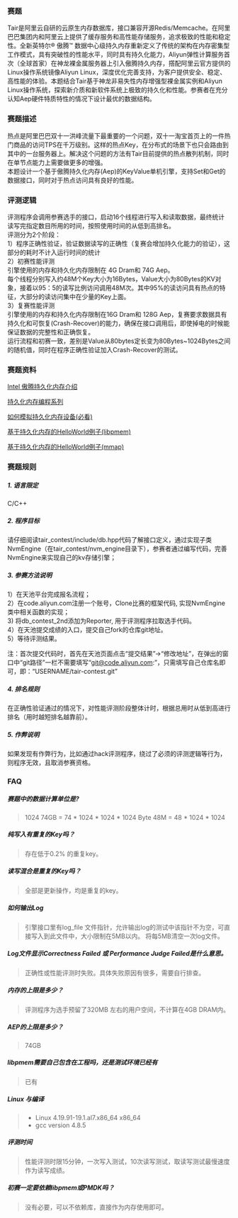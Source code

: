 ### 赛题
Tair是阿里云自研的云原生内存数据库，接口兼容开源Redis/Memcache。在阿里巴巴集团内和阿里云上提供了缓存服务和高性能存储服务，追求极致的性能和稳定性。全新英特尔® 傲腾™ 数据中心级持久内存重新定义了传统的架构在内存密集型工作模式，具有突破性的性能水平，同时具有持久化能力，Aliyun弹性计算服务首次（全球首家）在神龙裸金属服务器上引入傲腾持久内存，撘配阿里云官方提供的Linux操作系统镜像Aliyun Linux，深度优化完善支持，为客户提供安全、稳定、高性能的体验。本题结合Tair基于神龙非易失性内存增强型裸金属实例和Aliyun Linux操作系统，探索新介质和新软件系统上极致的持久化和性能。参赛者在充分认知Aep硬件特质特性的情况下设计最优的数据结构。
### 赛题描述
热点是阿里巴巴双十一洪峰流量下最重要的一个问题，双十一淘宝首页上的一件热门商品的访问TPS在千万级别。这样的热点Key，在分布式的场景下也只会路由到其中的一台服务器上。解决这个问题的方法有Tair目前提供的热点散列机制，同时在单节点能力上需要做更多的增强。  
本题设计一个基于傲腾持久化内存(Aep)的KeyValue单机引擎，支持Set和Get的数据接口，同时对于热点访问具有良好的性能。  
### 评测逻辑
评测程序会调用参赛选手的接口，启动16个线程进行写入和读取数据，最终统计读写完指定数目所用的时间，按照使用时间的从低到高排名。  
评测分为2个阶段：  
1）程序正确性验证，验证数据读写的正确性（复赛会增加持久化能力的验证），这部分的耗时不计入运行时间的统计  
2）初赛性能评测  
引擎使用的内存和持久化内存限制在 4G Dram和 74G Aep。  
每个线程分别写入约48M个Key大小为16Bytes，Value大小为80Bytes的KV对象，接着以95：5的读写比例访问调用48M次。其中95%的读访问具有热点的特征，大部分的读访问集中在少量的Key上面。  
3）复赛性能评测  
引擎使用的内存和持久化内存限制在16G Dram和 128G Aep，复赛要求数据具有持久化和可恢复(Crash-Recover)的能力，确保在接口调用后，即使掉电的时候能保证数据的完整性和正确恢复。  
运行流程和初赛一致，差别是Value从80bytes定长变为80Bytes~1024Bytes之间的随机值，同时在程序正确性验证加入Crash-Recover的测试。

### 赛题资料
[Intel 傲腾持久化内存介绍](https://software.intel.com/content/www/us/en/develop/videos/overview-of-the-new-intel-optane-dc-memory.html)

[持久化内存编程系列](https://software.intel.com/content/www/us/en/develop/videos/the-nvm-programming-model-persistent-memory-programming-series.html)

[如何模拟持久化内存设备(必看)](https://software.intel.com/en-us/articles/how-to-emulate-persistent-memory-on-an-intel-architecture-server)

[基于持久化内存的HelloWorld例子(libpmem)](https://software.intel.com/content/www/us/en/develop/articles/code-sample-create-a-c-persistent-memory-hello-world-program-using-libpmem.html)

[基于持久化内存的HelloWorld例子(mmap)](https://code.aliyun.com/db_contest_2nd/tair-contest/blob/master/docs/appdirect-tips.md)

### 赛题规则

##### 1.   语言限定

C/C++

##### 2.   程序目标

请仔细阅读tair_contest/include/db.hpp代码了解接口定义，通过实现子类NvmEngine（在tair_contest/nvm_engine目录下），参赛者通过编写代码，完善NvmEngine来实现自己的kv存储引擎；

##### 3.   参赛方法说明

1）在天池平台完成报名流程；  
2）在code.aliyun.com注册一个账号，Clone比赛的框架代码, 实现NvmEngine类中相关函数的实现；  
3)  将db_contest_2nd添加为Reporter, 用于评测程序拉取选手代码。  
4）在天池提交成绩的入口，提交自己fork的仓库git地址。  
5）等待评测结果。  

注：首次提交代码时，首先在天池页面点击“提交结果”->“修改地址”，在弹出的窗口中“git路径”一栏不需要填写“git@code.aliyun.com:”，只需填写自己仓库名即可，即：“USERNAME/tair-contest.git”
##### 4.   排名规则
在正确性验证通过的情况下，对性能评测阶段整体计时，根据总用时从低到高进行排名（用时越短排名越靠前）。

##### 5.   作弊说明

如果发现有作弊行为，比如通过hack评测程序，绕过了必须的评测逻辑等行为，则程序无效，且取消参赛资格。

### FAQ

##### 赛题中的数据计算单位是?
> 1024 
> 74GB = 74 * 1024 * 1024 * 1024 Byte
> 48M = 48 * 1024 * 1024

##### 纯写入有重复的Key吗？

> 存在低于0.2% 的重复key。

##### 读写混合是重复的Key吗？

> 全部是更新操作，均是重复的key。

##### 如何输出Log

> 引擎接口里有log_file 文件指针，允许输出log的测试中该指针不为空，可直接写入到此文件中，大小限制在5MB以内。
将每5MB清空一次log文件。

##### Log文件显示Correctness Failed 或 Performance Judge Failed是什么意思。

> 正确性或性能评测时失败。具体失败原因有很多，需要自行排查。


##### 内存的上限是多少？

> 评测程序为选手预留了320MB 左右的用户空间，不计算在4GB DRAM内。

##### AEP的上限是多少？

> 74GB

##### libpmem需要自己包含在工程吗，还是测试环境已经有
> 已有

##### Linux 与编译
> - Linux 4.19.91-19.1.al7.x86_64 x86_64
> - gcc version 4.8.5

##### 评测时间

> 性能评测时限15分钟，一次写入测试，10次读写测试，取读写测试最慢速度作为读写成绩。

##### 初赛一定要依赖libpmem或PMDK吗？
> 没有必要，可以不依赖库，直接作为内存使用即可。
